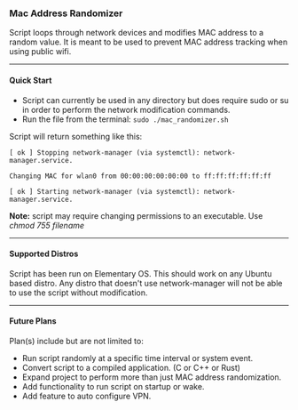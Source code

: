 ### Mac Address Randomizer
Script loops through network devices and modifies MAC address to a random value. It is meant to be used to prevent MAC address tracking when using public wifi.   
___
#### Quick Start
* Script can currently be used in any directory but does require sudo or su in order to perform the network modification commands.
* Run the file from the terminal: `sudo ./mac_randomizer.sh`

Script will return something like this:

`[ ok ] Stopping network-manager (via systemctl): network-manager.service.`

`Changing MAC for wlan0 from 00:00:00:00:00:00 to ff:ff:ff:ff:ff:ff`

`[ ok ] Starting network-manager (via systemctl): network-manager.service.`

**Note:** script may require changing permissions to an executable. Use _chmod 755 filename_
___
#### Supported Distros
Script has been run on Elementary OS. This should work on any Ubuntu based distro. Any distro that doesn't use network-manager will not be able to use the script without modification. 

___
#### Future Plans
Plan(s) include but are not limited to:
* Run script randomly at a specific time interval or system event.
* Convert script to a compiled application. (C or C++ or Rust) 
* Expand project to perform more than just MAC address randomization. 
* Add functionality to run script on startup or wake.
* Add feature to auto configure VPN.